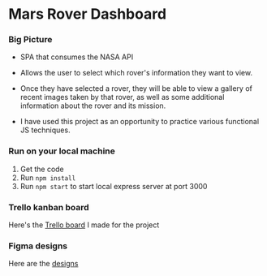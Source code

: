 # Mars Rover Dashboard

### Big Picture

- SPA that consumes the NASA API

- Allows the user to select which rover's information they want to view.

- Once they have selected a rover, they will be able to view a gallery of recent images taken by that rover, as well as some additional information about the rover and its mission.

- I have used this project as an opportunity to practice various functional JS techniques.

### Run on your local machine

1. Get the code
2. Run `npm install`
3. Run `npm start` to start local express server at port 3000

### Trello kanban board

Here's the [Trello board](https://trello.com/b/DYiY5pwu) I made for the project

### Figma designs

Here are the [designs](https://www.figma.com/proto/INxnITiX0tKIFFsR1Iw78K/mars-rover-dashboard?page-id=0%3A1&node-id=2%3A2&viewport=244%2C259%2C1&scaling=scale-down)
